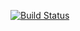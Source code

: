 [![Build Status](https://www.travis-ci.org/iochenlei/lovecode-backend.svg?branch=master)](https://www.travis-ci.org/iochenlei/lovecode-backend)

